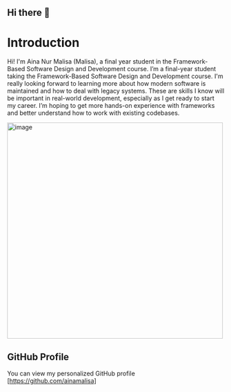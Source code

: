 ## Hi there 👋

# Introduction
Hi! I'm Aina Nur Malisa (Malisa), a final year student in the Framework-Based Software Design and Development course. 
I’m a final-year student taking the Framework-Based Software Design and Development course. I'm really looking forward to learning more about how modern software is maintained and how to deal with legacy systems. These are skills I know will be important in real-world development, especially as I get ready to start my career. I’m hoping to get more hands-on experience with frameworks and better understand how to work with existing codebases.

<img height="500" alt="image" src="https://github.com/user-attachments/assets/d7b13e08-96db-42ee-863b-6f135913069c"/>


## GitHub Profile
You can view my personalized GitHub profile [https://github.com/ainamalisa]
